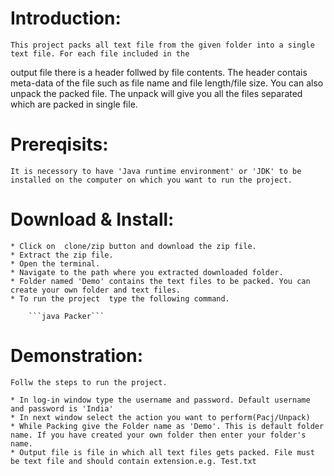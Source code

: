 
# Introduction:
    This project packs all text file from the given folder into a single text file. For each file included in the 
output file there is a header follwed by file contents. The header contais meta-data of the file such as file name
and file length/file size.  You can also unpack the packed file. The unpack will give you all the files separated 
which are packed in single file.

# Prereqisits:
    It is necessory to have 'Java runtime environment' or 'JDK' to be installed on the computer on which you want to run the project.
# Download & Install:
    * Click on  clone/zip button and download the zip file. 
    * Extract the zip file.
    * Open the terminal.
    * Navigate to the path where you extracted downloaded folder.
    * Folder named 'Demo' contains the text files to be packed. You can create your own folder and text files.
    * To run the project  type the following command. 

        ```java Packer```

# Demonstration:
    Follw the steps to run the project.

    * In log-in window type the username and password. Default username and password is 'India'
    * In next window select the action you want to perform(Pacj/Unpack)
    * While Packing give the Folder name as 'Demo'. This is default folder name. If you have created your own folder then enter your folder's name. 
    * Output file is file in which all text files gets packed. File must be text file and should contain extension.e.g. Test.txt
